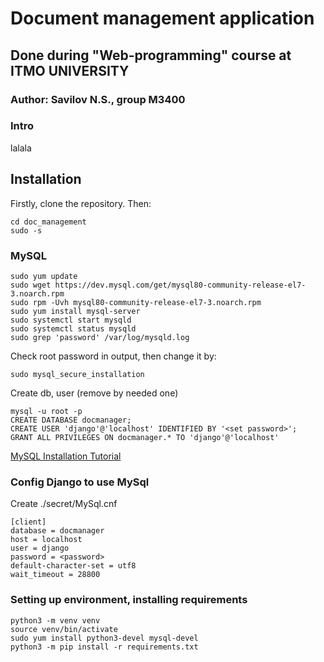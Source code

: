 # Document management application
## Done during "Web-programming" course at ITMO UNIVERSITY
### Author: Savilov N.S., group M3400

### Intro

lalala

## Installation
Firstly, clone the repository. Then:
```
cd doc_management
sudo -s
```

### MySQL
 
```
sudo yum update
sudo wget https://dev.mysql.com/get/mysql80-community-release-el7-3.noarch.rpm
sudo rpm -Uvh mysql80-community-release-el7-3.noarch.rpm
sudo yum install mysql-server
sudo systemctl start mysqld
sudo systemctl status mysqld
sudo grep 'password' /var/log/mysqld.log
```
Check root password in output, then change it by:
```
sudo mysql_secure_installation
```
Create db, user (remove <set password> by needed one)
```
mysql -u root -p
CREATE DATABASE docmanager;
CREATE USER 'django'@'localhost' IDENTIFIED BY '<set password>';
GRANT ALL PRIVILEGES ON docmanager.* TO 'django'@'localhost'
```

[MySQL Installation Tutorial](https://www.hostinger.ru/rukovodstva/ustanovka-mysql-na-centos-7/)

### Config Django to use MySql 

Create ./secret/MySql.cnf

```
[client]
database = docmanager
host = localhost
user = django
password = <password>
default-character-set = utf8
wait_timeout = 28800
```

### Setting up environment, installing requirements

```
python3 -m venv venv
source venv/bin/activate
sudo yum install python3-devel mysql-devel
python3 -m pip install -r requirements.txt
```

